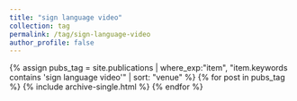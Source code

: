 ```yaml
---
title: "sign language video"
collection: tag
permalink: /tag/sign-language-video
author_profile: false
---
```

{% assign pubs_tag = site.publications | where_exp:"item", "item.keywords contains 'sign language video'" | sort: "venue" %}
{% for post in pubs_tag %}
  {% include archive-single.html %}
{% endfor %}